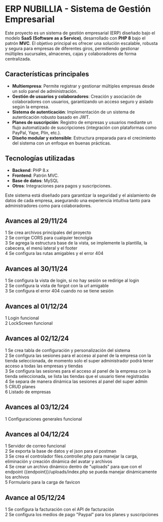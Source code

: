 # ERP NUBILLIA - Sistema de Gestión Empresarial

Este proyecto es un sistema de gestión empresarial (ERP) diseñado bajo el modelo **SaaS (Software as a Service)**, desarrollado con **PHP 8** bajo el patrón **MVC**. El objetivo principal es ofrecer una solución escalable, robusta y segura para empresas de diferentes giros, permitiendo gestionar múltiples sucursales, almacenes, cajas y colaboradores de forma centralizada.

## Características principales
- **Multiempresa**: Permite registrar y gestionar múltiples empresas desde un solo panel de administración.
- **Gestión de usuarios y colaboradores**: Creación y asociación de colaboradores con usuarios, garantizando un acceso seguro y aislado según la empresa.
- **Sistema de autenticación**: Implementación de un sistema de autenticación robusto basado en JWT.
- **Planes de suscripción**: Registro de empresas y usuarios mediante un flujo automatizado de suscripciones (integración con plataformas como PayPal, Yape, Plin, etc.).
- **Diseño modular y extensible**: Estructura preparada para el crecimiento del sistema con un enfoque en buenas prácticas.

## Tecnologías utilizadas
- **Backend**: PHP 8.x
- **Frontend**: Patrón MVC.
- **Base de datos**: MySQL
- **Otros**: Integraciones para pagos y suscripciones.

Este sistema está diseñado para garantizar la seguridad y el aislamiento de datos de cada empresa, asegurando una experiencia intuitiva tanto para administradores como para colaboradores.

## Avances al 29/11/24
1 Se crea archivos principales del proyecto  
2 Se corrige CORS para cualquier tecnolgía  
3 Se agrega la estructura base de la vista, se implemente la plantilla, la cabecera, el menú lateral y el footer  
4 Se configura las rutas amigables y el error 404

## Avances al 30/11/24
1 Se configura la vista de login, si no hay sesión se redirige al login  
2 Se configura la vista de forgot con la url amigable  
3 Se configura el error 404 cuando no se tiene sesión

## Avances al 01/12/24
1 Login funcional  
2 LockScreen funcional

## Avances al 02/12/24
1 Se crea tabla de configuración y personalización del sistema  
2 Se configura las sesiones para el acceso al panel de la empresa con la tienda seleccionada, de momento solo el super administrador podrá tener acceso a todas las empresas y tiendas  
3 Se configura las sesiones para el acceso al panel de la empresa con la tienda seleccionada, se lista las tiendas que el usuario tiene registradas  
4 Se separa de manera dinámica las sesiones al panel del super admin  
5 CRUD planes  
6 Listado de empresas

## Avances al 03/12/24
1 Configuraciones generales funcional  

## Avances al 04/12/24
1 Servidor de correo funcional  
2 Se exporta la base de datos y el json para el postman  
3 Se crea el controlador files.controller.php para manejar la carga, eliminación y creación dinámica del avatar y archivos  
4 Se crear un archivo dinámico dentro de "uploads" para que con el endpoint {{endpoint}}/uploads/index.php se pueda manejar dinámicamente los archivos  
5 Formulario para la carga de favicon

## Avance al 05/12/24
1 Se configura la facturación con el API de facturación  
2 Se configura los medios de pago "Paypal" para los planes y suscripciones  